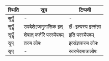 | स्थिति | सूत्र | टिप्पणी |
| ----- | ------- | ------ |
| सृ॒पॢँ | - | - |
| सृ॒पॢँ | उपदेशेऽजनुनासिक इत् | ऌँ-इत्यस्य इत्संज्ञा |
| सृ॒पॢँ | शेषात् कर्तरि परस्मैपदम् | इति परस्मैपदम् |
| सृ॒प् | तस्य लोपः | इत्संज्ञकस्य लोपः |
| सृप् | - | स्वरभेदमात्रालोपः |

